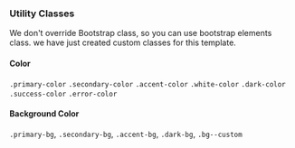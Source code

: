 ### Utility Classes
We don't override Bootstrap class, so you can use bootstrap elements class. we have just created custom classes for this template.
#### Color
`.primary-color`
`.secondary-color`
`.accent-color`
`.white-color`
`.dark-color`
`.success-color`
`.error-color`


#### Background Color

`.primary-bg`, `.secondary-bg`, `.accent-bg`, `.dark-bg`, `.bg--custom`